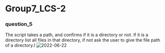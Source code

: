 # Group7_LCS-2


### question_5 
The script takes a path, and confirms if it is a directory or not. If it is a directory list all files in that directory, if not ask the user to give the file path of a directory.I
![2022-06-22](https://user-images.githubusercontent.com/101583586/175038548-25283ae6-f655-402e-bc33-379feb5fda8a.png)

